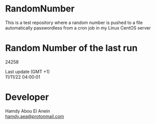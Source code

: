 # RandomNumber    
This is a test repository where a random number is pushed to a file automatically passwordless from a cron job in my Linux CentOS server    
# Random Number of the last run   
24258
      
Last update (GMT +1)    
11/11/22 04:00:01
# Developer    
Hamdy Abou El Anein   
hamdy.aea@protonmail.com
